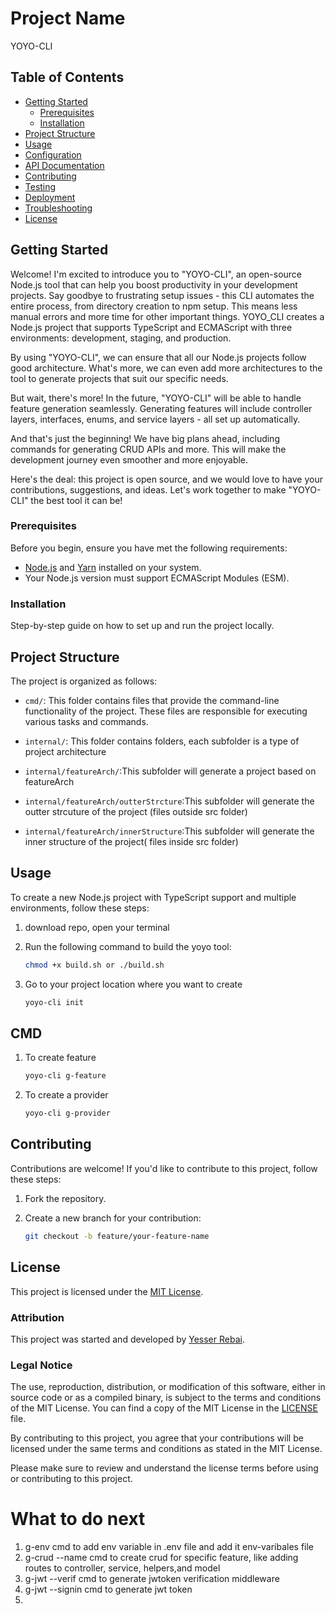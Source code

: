 # Project Name

YOYO-CLI

## Table of Contents

- [Getting Started](#getting-started)
  - [Prerequisites](#prerequisites)
  - [Installation](#installation)
- [Project Structure](#project-structure)
- [Usage](#usage)
- [Configuration](#configuration)
- [API Documentation](#api-documentation)
- [Contributing](#contributing)
- [Testing](#testing)
- [Deployment](#deployment)
- [Troubleshooting](#troubleshooting)
- [License](#license)

## Getting Started

Welcome! I'm excited to introduce you to "YOYO-CLI", an open-source Node.js tool that can help you boost productivity in your development projects. Say goodbye to frustrating setup issues - this CLI automates the entire process, from directory creation to npm setup. This means less manual errors and more time for other important things.
YOYO_CLI creates a Node.js project that supports TypeScript and ECMAScript with three environments: development, staging, and production.

By using "YOYO-CLI", we can ensure that all our Node.js projects follow good architecture. What's more, we can even add more architectures to the tool to generate projects that suit our specific needs.

But wait, there's more! In the future, "YOYO-CLI" will be able to handle feature generation seamlessly. Generating features will include controller layers, interfaces, enums, and service layers - all set up automatically.

And that's just the beginning! We have big plans ahead, including commands for generating CRUD APIs and more. This will make the development journey even smoother and more enjoyable.

Here's the deal: this project is open source, and we would love to have your contributions, suggestions, and ideas. Let's work together to make "YOYO-CLI" the best tool it can be!

### Prerequisites

Before you begin, ensure you have met the following requirements:

- [Node.js](https://nodejs.org/) and [Yarn](https://classic.yarnpkg.com/) installed on your system.
- Your Node.js version must support ECMAScript Modules (ESM).

### Installation

Step-by-step guide on how to set up and run the project locally.

## Project Structure

The project is organized as follows:

- `cmd/`: This folder contains files that provide the command-line functionality of the project. These files are responsible for executing various tasks and commands.

- `internal/`: This folder contains folders, each subfolder is a type of project architecture

- `internal/featureArch/`:This subfolder will generate a project based on featureArch

- `internal/featureArch/outterStrcture`:This subfolder will generate the outter strcuture of the project (files outside src folder)
- `internal/featureArch/innerStructure`:This subfolder will generate the inner structure of the project( files inside src folder)

## Usage

To create a new Node.js project with TypeScript support and multiple environments, follow these steps:

1. download repo, open your terminal 

2. Run the following command to build the yoyo tool:

   ```bash
   chmod +x build.sh or ./build.sh
   ```


3. Go to your project location where you want to create 
   ```bash
   yoyo-cli init
   ```

## CMD 

1. To create feature 
   ```bash
   yoyo-cli g-feature
   ```
2. To create a provider
   ```bash
   yoyo-cli g-provider
   ```
## Contributing

Contributions are welcome! If you'd like to contribute to this project, follow these steps:

1. Fork the repository.

2. Create a new branch for your contribution:

   ```bash
   git checkout -b feature/your-feature-name
   ```

## License

This project is licensed under the [MIT License](https://opensource.org/licenses/MIT).

### Attribution

This project was started and developed by [Yesser Rebai](mailto:yesser.rebai96@gmail.com).

### Legal Notice

The use, reproduction, distribution, or modification of this software, either in source code or as a compiled binary, is subject to the terms and conditions of the MIT License. You can find a copy of the MIT License in the [LICENSE](./LICENSE) file.

By contributing to this project, you agree that your contributions will be licensed under the same terms and conditions as stated in the MIT License.

Please make sure to review and understand the license terms before using or contributing to this project.
# What to do next 
1. g-env cmd to add env variable in .env file and add it env-varibales file
2. g-crud --name cmd to create crud for specific feature, like adding routes to controller, service, helpers,and model
3. g-jwt --verif cmd to generate jwtoken verification middleware
4. g-jwt --signin cmd to generate jwt token 
5. 